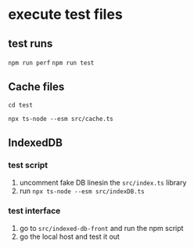 # execute test files

## test runs
```npm run perf```
```npm run test```

## Cache files
```cd test```

```npx ts-node --esm src/cache.ts```

## IndexedDB

### test script

1. uncomment fake DB linesin the `src/index.ts` library
2. run `npx ts-node --esm src/indexDB.ts`

### test interface

1. go to `src/indexed-db-front` and run the npm script
2. go the local host and test it out